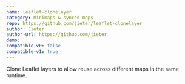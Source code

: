 ```yaml
---
name: leaflet-clonelayer
category: minimaps-&-synced-maps
repo: https://github.com/jieter/leaflet-clonelayer
author: Jieter
author-url: https://github.com/jieter
demo: 
compatible-v0: false
compatible-v1: true
---
```


Clone Leaflet layers to allow reuse across different maps in the same runtime.
